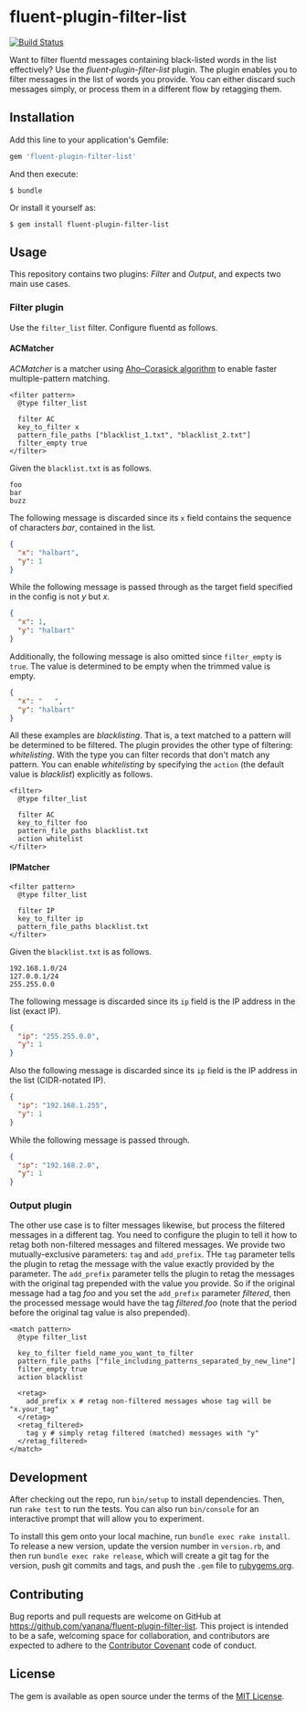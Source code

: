 # fluent-plugin-filter-list

[![Build Status](https://travis-ci.com/yanana/fluent-plugin-filter-list.svg?branch=master)](https://travis-ci.com/yanana/fluent-plugin-filter-list)

Want to filter fluentd messages containing black-listed words in the list effectively? Use the _fluent-plugin-filter-list_ plugin. The plugin enables you to filter messages in the list of words you provide. You can either discard such messages simply, or process them in a different flow by retagging them.

## Installation

Add this line to your application's Gemfile:

```ruby
gem 'fluent-plugin-filter-list'
```

And then execute:

    $ bundle

Or install it yourself as:

    $ gem install fluent-plugin-filter-list

## Usage

This repository contains two plugins: _Filter_ and _Output_, and expects two main use cases.

### Filter plugin

Use the `filter_list` filter. Configure fluentd as follows.

#### ACMatcher

_ACMatcher_ is a matcher using [Aho–Corasick algorithm](https://en.wikipedia.org/wiki/Aho%E2%80%93Corasick_algorithm) to enable faster multiple-pattern matching.

```
<filter pattern>
  @type filter_list

  filter AC
  key_to_filter x
  pattern_file_paths ["blacklist_1.txt", "blacklist_2.txt"]
  filter_empty true
</filter>
```

Given the `blacklist.txt` is as follows.

```
foo
bar
buzz
```

The following message is discarded since its `x` field contains the sequence of characters _bar_, contained in the list.

```json
{
  "x": "halbart",
  "y": 1
}
```

While the following message is passed through as the target field specified in the config is not _y_ but _x_.

```json
{
  "x": 1,
  "y": "halbart"
}
```

Additionally, the following message is also omitted since `filter_empty` is `true`. The value is determined to be empty when the trimmed value is empty.

```json
{
  "x": "   ",
  "y": "halbart"
}
```

All these examples are _blacklisting_. That is, a text matched to a pattern will be determined to be filtered. The plugin provides the other type of filtering: _whitelisting_. With the type you can filter records that don't match any pattern. You can enable _whitelisting_ by specifying the `action` (the default value is _blacklist_) explicitly as follows.

```
<filter>
  @type filter_list

  filter AC
  key_to_filter foo
  pattern_file_paths blacklist.txt
  action whitelist
</filter>
```

#### IPMatcher
```
<filter pattern>
  @type filter_list

  filter IP
  key_to_filter ip
  pattern_file_paths blacklist.txt
</filter>
```

Given the `blacklist.txt` is as follows.

```
192.168.1.0/24
127.0.0.1/24
255.255.0.0
```

The following message is discarded since its `ip` field is the IP address in the list (exact IP).

```json
{
  "ip": "255.255.0.0",
  "y": 1
}
```

Also the following message is discarded since its `ip` field is the IP address in the list (CIDR-notated IP).

```json
{
  "ip": "192.168.1.255",
  "y": 1
}
```

While the following message is passed through.

```json
{
  "ip": "192.168.2.0",
  "y": 1
}
```

### Output plugin

The other use case is to filter messages likewise, but process the filtered messages in a different tag. You need to configure the plugin to tell it how to retag both non-filtered messages and filtered messages. We provide two mutually-exclusive parameters: `tag` and `add_prefix`. THe `tag` parameter tells the plugin to retag the message with the value exactly provided by the parameter. The `add_prefix` parameter tells the plugin to retag the messages with the original tag prepended with the value you provide. So if the original message had a tag _foo_ and you set the `add_prefix` parameter _filtered_, then the processed message would have the tag _filtered.foo_ (note that the period before the original tag value is also prepended).

```
<match pattern>
  @type filter_list

  key_to_filter field_name_you_want_to_filter
  pattern_file_paths ["file_including_patterns_separated_by_new_line"]
  filter_empty true
  action blacklist

  <retag>
    add_prefix x # retag non-filtered messages whose tag will be "x.your_tag"
  </retag>
  <retag_filtered>
    tag y # simply retag filtered (matched) messages with "y"
  </retag_filtered>
</match>
```


## Development

After checking out the repo, run `bin/setup` to install dependencies. Then, run `rake test` to run the tests. You can also run `bin/console` for an interactive prompt that will allow you to experiment.

To install this gem onto your local machine, run `bundle exec rake install`. To release a new version, update the version number in `version.rb`, and then run `bundle exec rake release`, which will create a git tag for the version, push git commits and tags, and push the `.gem` file to [rubygems.org](https://rubygems.org).

## Contributing

Bug reports and pull requests are welcome on GitHub at https://github.com/yanana/fluent-plugin-filter-list. This project is intended to be a safe, welcoming space for collaboration, and contributors are expected to adhere to the [Contributor Covenant](http://contributor-covenant.org) code of conduct.

## License

The gem is available as open source under the terms of the [MIT License](http://opensource.org/licenses/MIT).
